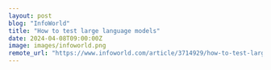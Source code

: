 ```yaml
---
layout: post
blog: "InfoWorld"
title: "How to test large language models"
date: 2024-04-08T09:00:00Z
image: images/infoworld.png
remote_url: "https://www.infoworld.com/article/3714929/how-to-test-large-language-models.html#tk.rss_applicationdevelopment"
---
```

